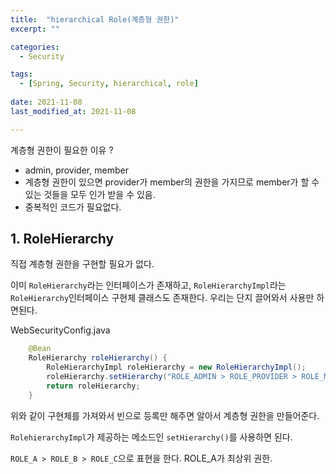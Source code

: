 ```yaml
---
title:  "hierarchical Role(계층형 권한)"
excerpt: ""

categories:
  - Security

tags:
  - [Spring, Security, hierarchical, role]
 
date: 2021-11-08
last_modified_at: 2021-11-08

---
```






계층형 권한이 필요한 이유 ?

- admin, provider, member
- 계층형 권한이 있으면 provider가 member의 권한을 가지므로 member가 할 수 있는 것들을 모두 인가 받을 수 있음.
- 중복적인 코드가 필요없다.



## 1. RoleHierarchy



직접 계층형 권한을 구현할 필요가 없다.

이미 `RoleHierarchy`라는 인터페이스가 존재하고, `RoleHierarchyImpl`라는 `RoleHierarchy`인터페이스 구현체 클래스도 존재한다. 우리는 단지 끌어와서 사용만 하면된다.



WebSecurityConfig.java

```java
    @Bean
    RoleHierarchy roleHierarchy() {
        RoleHierarchyImpl roleHierarchy = new RoleHierarchyImpl();
        roleHierarchy.setHierarchy("ROLE_ADMIN > ROLE_PROVIDER > ROLE_MEMBER");
        return roleHierarchy;
    }
```

위와 같이 구현체를 가져와서 빈으로 등록만 해주면 알아서 계층형 권한을 만들어준다.

`RolehierarchyImpl`가 제공하는 메소드인 `setHierarchy()`를 사용하면 된다.

`ROLE_A > ROLE_B > ROLE_C`으로 표현을 한다. ROLE_A가 최상위 권한.

